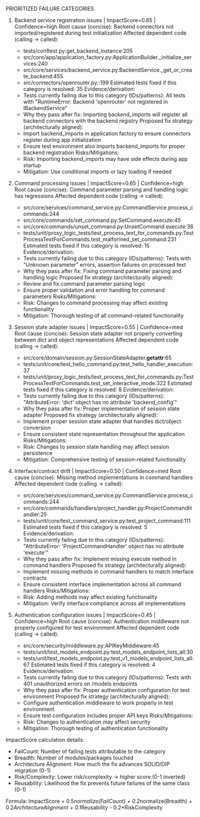 PRIORITIZED FAILURE CATEGORIES
1) Backend service registration issues | ImpactScore=0.85 | Confidence=high
   Root cause (concise): Backend connectors not imported/registered during test initialization
   Affected dependent code (calling → called):
     - tests/conftest.py:get_backend_instance:205
     - src/core/app/application_factory.py:ApplicationBuilder._initialize_services:240
     - src/core/services/backend_service.py:BackendService._get_or_create_backend:455
     - src/connectors/openrouter.py:<module>:199
   Estimated tests fixed if this category is resolved: 35
   Evidence/derivation:
     - Tests currently failing due to this category (IDs/patterns): All tests with "RuntimeError: Backend 'openrouter' not registered in IBackendService"
     - Why they pass after fix: Importing backend_imports will register all backend connectors with the backend registry
   Proposed fix strategy (architecturally aligned):
     - Import backend_imports in application factory to ensure connectors register during app initialization
     - Ensure test environment also imports backend_imports for proper backend registration
   Risks/Mitigations:
     - Risk: Importing backend_imports may have side effects during app startup
     - Mitigation: Use conditional imports or lazy loading if needed

2) Command processing issues | ImpactScore=0.65 | Confidence=high
   Root cause (concise): Command parameter parsing and handling logic has regressions
   Affected dependent code (calling → called):
     - src/core/services/command_service.py:CommandService.process_commands:244
     - src/core/commands/set_command.py:SetCommand.execute:45
     - src/core/commands/unset_command.py:UnsetCommand.execute:38
     - tests/unit/proxy_logic_tests/test_process_text_for_commands.py:TestProcessTextForCommands.test_malformed_set_command:231
   Estimated tests fixed if this category is resolved: 15
   Evidence/derivation:
     - Tests currently failing due to this category (IDs/patterns): Tests with "Unknown parameter" errors, assertion failures on processed text
     - Why they pass after fix: Fixing command parameter parsing and handling logic
   Proposed fix strategy (architecturally aligned):
     - Review and fix command parameter parsing logic
     - Ensure proper validation and error handling for command parameters
   Risks/Mitigations:
     - Risk: Changes to command processing may affect existing functionality
     - Mitigation: Thorough testing of all command-related functionality

3) Session state adapter issues | ImpactScore=0.55 | Confidence=med
   Root cause (concise): Session state adapter not properly converting between dict and object representations
   Affected dependent code (calling → called):
     - src/core/domain/session.py:SessionStateAdapter.__getattr__:65
     - tests/unit/core/test_hello_command.py:test_hello_handler_execution:37
     - tests/unit/proxy_logic_tests/test_process_text_for_commands.py:TestProcessTextForCommands.test_set_interactive_mode:322
   Estimated tests fixed if this category is resolved: 8
   Evidence/derivation:
     - Tests currently failing due to this category (IDs/patterns): "AttributeError: 'dict' object has no attribute 'backend_config'"
     - Why they pass after fix: Proper implementation of session state adapter
   Proposed fix strategy (architecturally aligned):
     - Implement proper session state adapter that handles dict/object conversion
     - Ensure consistent state representation throughout the application
   Risks/Mitigations:
     - Risk: Changes to session state handling may affect session persistence
     - Mitigation: Comprehensive testing of session-related functionality

4) Interface/contract drift | ImpactScore=0.50 | Confidence=med
   Root cause (concise): Missing method implementations in command handlers
   Affected dependent code (calling → called):
     - src/core/services/command_service.py:CommandService.process_commands:244
     - src/core/commands/handlers/project_handler.py:ProjectCommandHandler:25
     - tests/unit/core/test_command_service.py:test_project_command:111
   Estimated tests fixed if this category is resolved: 5
   Evidence/derivation:
     - Tests currently failing due to this category (IDs/patterns): "AttributeError: 'ProjectCommandHandler' object has no attribute 'execute'"
     - Why they pass after fix: Implement missing execute method in command handlers
   Proposed fix strategy (architecturally aligned):
     - Implement missing methods in command handlers to match interface contracts
     - Ensure consistent interface implementation across all command handlers
   Risks/Mitigations:
     - Risk: Adding methods may affect existing functionality
     - Mitigation: Verify interface compliance across all implementations

5) Authentication configuration issues | ImpactScore=0.45 | Confidence=high
   Root cause (concise): Authentication middleware not properly configured for test environment
   Affected dependent code (calling → called):
     - src/core/security/middleware.py:APIKeyMiddleware:45
     - tests/unit/test_models_endpoint.py:test_models_endpoint_lists_all:30
     - tests/unit/test_models_endpoint.py:test_v1_models_endpoint_lists_all:67
   Estimated tests fixed if this category is resolved: 4
   Evidence/derivation:
     - Tests currently failing due to this category (IDs/patterns): Tests with 401 unauthorized errors on /models endpoints
     - Why they pass after fix: Proper authentication configuration for test environment
   Proposed fix strategy (architecturally aligned):
     - Configure authentication middleware to work properly in test environment
     - Ensure test configuration includes proper API keys
   Risks/Mitigations:
     - Risk: Changes to authentication may affect security
     - Mitigation: Thorough testing of authentication functionality

ImpactScore calculation details:
- FailCount: Number of failing tests attributable to the category
- Breadth: Number of modules/packages touched
- Architecture Alignment: How much the fix advances SOLID/DIP migration (0-1)
- Risk/Complexity: Lower risk/complexity → higher score (0-1 inverted)
- Reusability: Likelihood the fix prevents future failures of the same class (0-1)

Formula: ImpactScore = 0.5*normalize(FailCount) + 0.2*normalize(Breadth) + 0.2*ArchitectureAlignment + 0.1*Reusability - 0.2*RiskComplexity